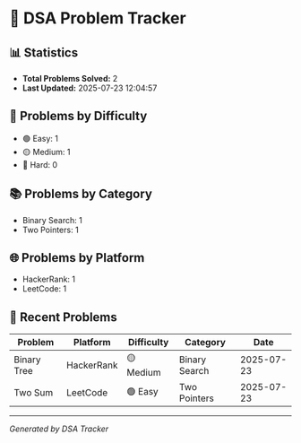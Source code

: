 # 🚀 DSA Problem Tracker

## 📊 Statistics
- **Total Problems Solved:** 2
- **Last Updated:** 2025-07-23 12:04:57

## 🎯 Problems by Difficulty
- 🟢 Easy: 1
- 🟡 Medium: 1
- 🔴 Hard: 0

## 📚 Problems by Category
- Binary Search: 1
- Two Pointers: 1

## 🌐 Problems by Platform
- HackerRank: 1
- LeetCode: 1

## 📝 Recent Problems
| Problem | Platform | Difficulty | Category | Date |
|---------|----------|------------|----------|------|
| Binary Tree | HackerRank | 🟡 Medium | Binary Search | 2025-07-23 |
| Two Sum | LeetCode | 🟢 Easy | Two Pointers | 2025-07-23 |

---
*Generated by DSA Tracker*
